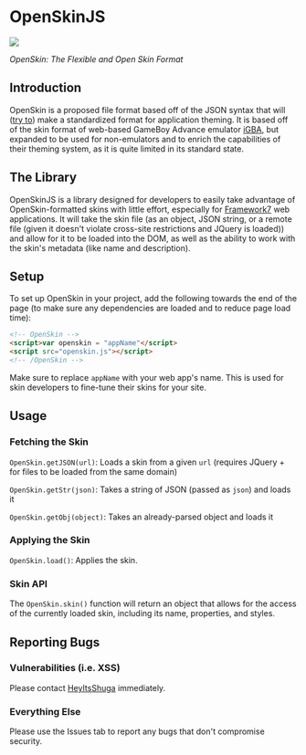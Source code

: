 # OpenSkinJS
![](https://raw.githubusercontent.com/Shugabuga/OpenSkinJS/master/OpenSkin.png)

*OpenSkin: The Flexible and Open Skin Format*

## Introduction

OpenSkin is a proposed file format based off of the JSON syntax that will ([try to](https://xkcd.com/927/)) make a standardized format for application theming. It is based off of the skin format of web-based GameBoy Advance emulator [iGBA](https://igbemu.com), but expanded to be used for non-emulators and to enrich the capabilities of their theming system, as it is quite limited in its standard state.

## The Library

OpenSkinJS is a library designed for developers to easily take advantage of OpenSkin-formatted skins with little effort, especially for [Framework7](http://framework7.io) web applications. It will take the skin file (as an object, JSON string, or a remote file (given it doesn't violate cross-site restrictions and JQuery is loaded)) and allow for it to be loaded into the DOM, as well as the ability to work with the skin's metadata (like name and description).

## Setup

To set up OpenSkin in your project, add the following towards the end of the page (to make sure any dependencies are loaded and to reduce page load time):

```html
<!-- OpenSkin -->
<script>var openskin = "appName"</script>
<script src="openskin.js"></script>
<!-- /OpenSkin -->
```

Make sure to replace `appName` with your web app's name. This is used for skin developers to fine-tune their skins for your site.

## Usage

### Fetching the Skin

`OpenSkin.getJSON(url)`: Loads a skin from a given `url` (requires JQuery + for files to be loaded from the same domain)

`OpenSkin.getStr(json)`: Takes a string of JSON (passed as `json`) and loads it

`OpenSkin.getObj(object)`: Takes an already-parsed object and loads it

### Applying the Skin

`OpenSkin.load()`: Applies the skin.

### Skin API

The `OpenSkin.skin()` function will return an object that allows for the access of the currently loaded skin, including its name, properties, and styles.

## Reporting Bugs

### Vulnerabilities (i.e. XSS)

Please contact [HeyItsShuga](https://twitter.com/HeyItsShuga) immediately.

### Everything Else

Please use the Issues tab to report any bugs that don't compromise security.
